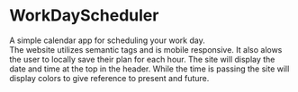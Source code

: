 # WorkDayScheduler
A simple calendar app for scheduling your work day.  
The website utilizes semantic tags and is mobile responsive. It also alows the user to locally save their plan for each hour. The site will display the date and time at the top in the header. While the time is passing the site will display colors to give reference to present and future.
